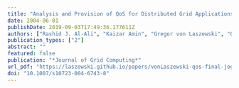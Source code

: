 ```yaml
---
title: "Analysis and Provision of QoS for Distributed Grid Applications"
date: 2004-06-01
publishDate: 2019-09-03T17:49:36.177611Z
authors: ["Rashid J. Al-Ali", "Kaizar Amin", "Gregor von Laszewski", "Omer F. Rana", "David W. Walker", "Mihael Hategan", "Nestor Zaluzec"]
publication_types: ["2"]
abstract: ""
featured: false
publication: "*Journal of Grid Computing*"
url_pdf: "https://laszewski.github.io/papers/vonLaszewski-qos-final-jogc.pdf"
doi: "10.1007/s10723-004-6743-8"
---
```


